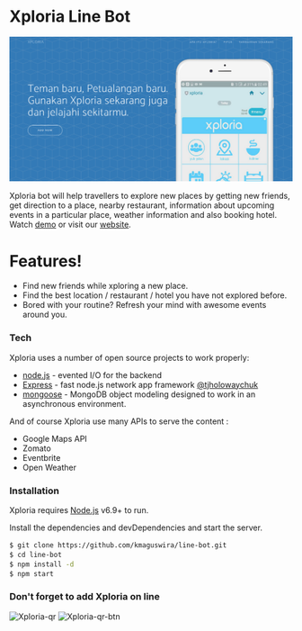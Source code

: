 # Xploria Line Bot

![Xploria](https://raw.githubusercontent.com/kmaguswira/line-bot/master/xploria.png)

Xploria bot will help travellers to explore new places by getting new friends, get direction to a place, nearby restaurant, information about upcoming events in a particular place, weather information and also booking hotel. Watch [demo] or visit our [website].

# Features!

  - Find new friends while xploring a new place.
  - Find the best location / restaurant / hotel you have not explored before.
  - Bored with your routine? Refresh your mind with awesome events around you.

### Tech

Xploria uses a number of open source projects to work properly:

* [node.js] - evented I/O for the backend
* [Express] - fast node.js network app framework [@tjholowaychuk]
* [mongoose] - MongoDB object modeling designed to work in an asynchronous environment.

And of course Xploria use many APIs to serve the content :

* Google Maps API
* Zomato
* Eventbrite
* Open Weather

### Installation

Xploria requires [Node.js](https://nodejs.org/) v6.9+ to run.

Install the dependencies and devDependencies and start the server.

```sh
$ git clone https://github.com/kmaguswira/line-bot.git
$ cd line-bot
$ npm install -d
$ npm start
```

### Don't forget to add Xploria on line

![Xploria-qr](http://qr-official.line.me/L/wqwc9KxjdZ.png)
![Xploria-qr-btn](https://scdn.line-apps.com/n/line_add_friends/btn/en.png)



   [node.js]: <http://nodejs.org>
   [@tjholowaychuk]: <http://twitter.com/tjholowaychuk>
   [express]: <http://expressjs.com>
   [mongoose]: <https://github.com/Automattic/mongoose>
   [demo]: <https://www.youtube.com/watch?v=1OplIyKxEas>
   [website]: <https://xploria.herokuapp.com>



  
